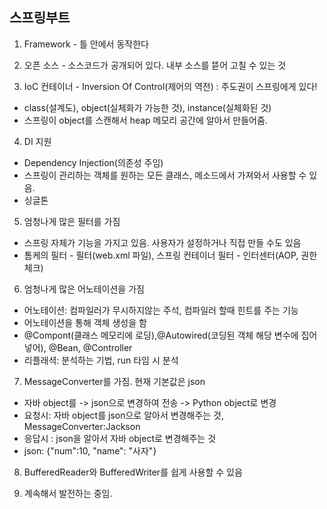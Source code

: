 ## 스프링부트
1. Framework - 틀 안에서 동작한다

2. 오픈 소스 - 소스코드가 공개되어 있다. 내부 소스를 뜯어 고칠 수 있는 것

3. IoC 컨테이너 
\- Inversion Of Control(제어의 역전) : 주도권이 스프링에게 있다!
- class(설계도), object(실체화가 가능한 것), instance(실체화된 것)
- 스프링이 object를 스캔해서 heap 메모리 공간에 알아서 만들어줌.

4. DI 지원 
- Dependency Injection(의존성 주임)
- 스프링이 관리하는 객체를 원하는 모든 클래스, 메소드에서 가져와서 사용할 수 있음.
- 싱글톤

5. 엄청나게 많은 필터를 가짐
- 스프링 자체가 기능을 가지고 있음. 사용자가 설정하거나 직접 만들 수도 있음
- 톰케의 필터 - 필터(web.xml 파일), 스프링 컨테이너 필터 - 인터센터(AOP, 권한 체크)

6. 엄청나게 많은 어노테이션을 가짐
- 어노테이션: 컴파일러가 무시하지않는 주석, 컴파일러 할때 힌트를 주는 기능
- 어노테이션을 통해 객체 생성을 함
- @Compont(클래스 메모리에 로딩),@Autowired(코딩된 객체 해당 변수에 집어 넣어), @Bean, @Controller
- 리플래셕: 분석하는 기법, run 타임 시 분석

7. MessageConverter를 가짐. 현재 기본값은 json
- 자바 object를 -> json으로 변경하여 전송 -> Python object로 변경
- 요청시: 자바 object를 json으로 알아서 변경해주는 것, MessageConverter:Jackson
- 응답시 : json을 알아서 자바 object로 변경해주는 것
- json: {"num":10, "name": "사자"}

8. BufferedReader와 BufferedWriter를 쉽게 사용할 수 있음

9. 계속해서 발전하는 중임.